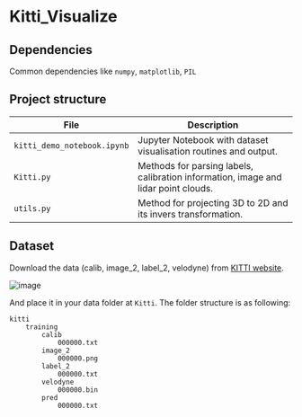 # Kitti_Visualize
 
## Dependencies

Common dependencies like `numpy`, `matplotlib`, `PIL`

## Project structure

| File                   | Description                                                                                      |
| ---------------------- | ------------------------------------------------------------------------------------------------ |
| `kitti_demo_notebook.ipynb`  | Jupyter Notebook with dataset visualisation routines and output.                                 |
| `Kitti.py`  | Methods for parsing labels, calibration information, image and lidar point clouds.  |
| `utils.py`         | Method for projecting 3D to 2D and its invers transformation.                                                                     |

## Dataset

Download the data (calib, image\_2, label\_2, velodyne) from [KITTI website](http://www.cvlibs.net/datasets/kitti/eval_object.php?obj_benchmark=3d). 

![image](https://github.com/Robert-Mar/Kitti_Visualize/blob/main/git_image/download_link.png)

And place it in your data folder at `Kitti`. The folder structure is as following:
```
kitti
    training
        calib
            000000.txt
        image_2
            000000.png
        label_2
            000000.txt
        velodyne
            000000.bin
        pred
            000000.txt
```
